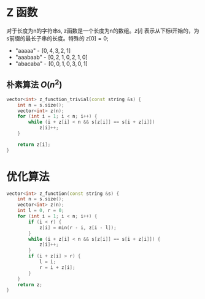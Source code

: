 # Z 函数
对于长度为n的字符串s, z函数是一个长度为n的数组。$z[i]$ 表示从下标i开始的，为s前缀的最长子串的长度。特殊的 $z[0] = 0$;

* "aaaaa" -  $[0, 4, 3, 2, 1]$ 
* "aaabaab" -  $[0, 2, 1, 0, 2, 1, 0]$ 
* "abacaba" -  $[0, 0, 1, 0, 3, 0, 1]$ 

## 朴素算法 $O(n^2)$
```cpp
vector<int> z_function_trivial(const string &s) {
    int n = s.size();
    vector<int> z(n);
    for (int i = 1; i < n; i++) {
        while (i + z[i] < n && s[z[i]] == s[i + z[i]])
            z[i]++;
    }

    return z[i];
}
```

# 优化算法
```cpp
vector<int> z_function(const string &s) {
    int n = s.size();
    vector<int> z(n);
    int l = 0, r = 0;
    for (int i = 1; i < n; i++) {
        if (i < r) {
            z[i] = min(r - i, z[i - l]);
        }
        while (i + z[i] < n && s[z[i]] == s[i + z[i]]) {
            z[i]++;
        }
        if (i + z[i] > r) {
            l = i;
            r = i + z[i];
        }
    }
    return z;
}
```
